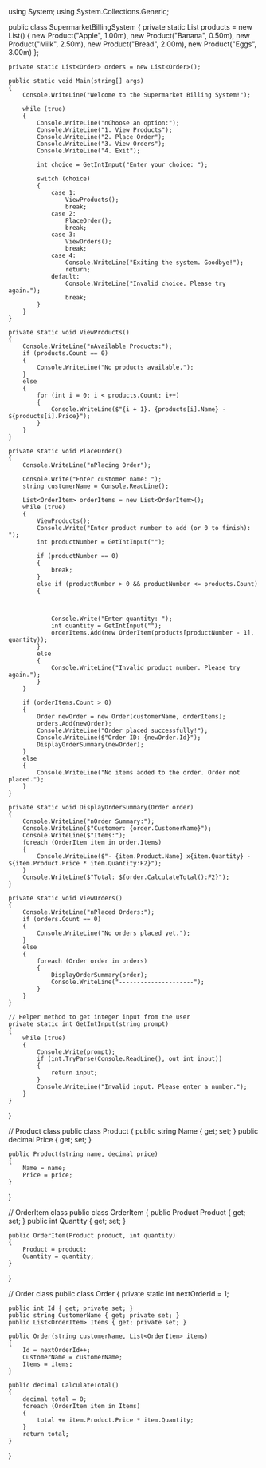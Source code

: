 using System;
using System.Collections.Generic;

public class SupermarketBillingSystem
{
    private static List<Product> products = new List<Product>()
    {
        new Product("Apple", 1.00m),
        new Product("Banana", 0.50m),
        new Product("Milk", 2.50m),
        new Product("Bread", 2.00m),
        new Product("Eggs", 3.00m)
    };

    private static List<Order> orders = new List<Order>();

    public static void Main(string[] args)
    {
        Console.WriteLine("Welcome to the Supermarket Billing System!");

        while (true)
        {
            Console.WriteLine("nChoose an option:");
            Console.WriteLine("1. View Products");
            Console.WriteLine("2. Place Order");
            Console.WriteLine("3. View Orders");
            Console.WriteLine("4. Exit");

            int choice = GetIntInput("Enter your choice: ");

            switch (choice)
            {
                case 1:
                    ViewProducts();
                    break;
                case 2:
                    PlaceOrder();
                    break;
                case 3:
                    ViewOrders();
                    break;
                case 4:
                    Console.WriteLine("Exiting the system. Goodbye!");
                    return;
                default:
                    Console.WriteLine("Invalid choice. Please try again.");
                    break;
            }
        }
    }

    private static void ViewProducts()
    {
        Console.WriteLine("nAvailable Products:");
        if (products.Count == 0)
        {
            Console.WriteLine("No products available.");
        }
        else
        {
            for (int i = 0; i < products.Count; i++)
            {
                Console.WriteLine($"{i + 1}. {products[i].Name} - ${products[i].Price}");
            }
        }
    }

    private static void PlaceOrder()
    {
        Console.WriteLine("nPlacing Order");

        Console.Write("Enter customer name: ");
        string customerName = Console.ReadLine();

        List<OrderItem> orderItems = new List<OrderItem>();
        while (true)
        {
            ViewProducts();
            Console.Write("Enter product number to add (or 0 to finish): ");
            int productNumber = GetIntInput("");

            if (productNumber == 0)
            {
                break;
            }
            else if (productNumber > 0 && productNumber <= products.Count)
            {



                Console.Write("Enter quantity: ");
                int quantity = GetIntInput("");
                orderItems.Add(new OrderItem(products[productNumber - 1], quantity));
            }
            else
            {
                Console.WriteLine("Invalid product number. Please try again.");
            }
        }

        if (orderItems.Count > 0)
        {
            Order newOrder = new Order(customerName, orderItems);
            orders.Add(newOrder);
            Console.WriteLine("Order placed successfully!");
            Console.WriteLine($"Order ID: {newOrder.Id}");
            DisplayOrderSummary(newOrder);
        }
        else
        {
            Console.WriteLine("No items added to the order. Order not placed.");
        }
    }

    private static void DisplayOrderSummary(Order order)
    {
        Console.WriteLine("nOrder Summary:");
        Console.WriteLine($"Customer: {order.CustomerName}");
        Console.WriteLine($"Items:");
        foreach (OrderItem item in order.Items)
        {
            Console.WriteLine($"- {item.Product.Name} x{item.Quantity} - ${item.Product.Price * item.Quantity:F2}");
        }
        Console.WriteLine($"Total: ${order.CalculateTotal():F2}");
    }

    private static void ViewOrders()
    {
        Console.WriteLine("nPlaced Orders:");
        if (orders.Count == 0)
        {
            Console.WriteLine("No orders placed yet.");
        }
        else
        {
            foreach (Order order in orders)
            {
                DisplayOrderSummary(order);
                Console.WriteLine("---------------------");
            }
        }
    }

    // Helper method to get integer input from the user
    private static int GetIntInput(string prompt)
    {
        while (true)
        {
            Console.Write(prompt);
            if (int.TryParse(Console.ReadLine(), out int input))
            {
                return input;
            }
            Console.WriteLine("Invalid input. Please enter a number.");
        }
    }
}

// Product class
public class Product
{
    public string Name { get; set; }
    public decimal Price { get; set; }

    public Product(string name, decimal price)
    {
        Name = name;
        Price = price;
    }
}

// OrderItem class
public class OrderItem
{
    public Product Product { get; set; }
    public int Quantity { get; set; }

    public OrderItem(Product product, int quantity)
    {
        Product = product;
        Quantity = quantity;
    }
}

// Order class
public class Order
{
    private static int nextOrderId = 1;

    public int Id { get; private set; }
    public string CustomerName { get; private set; }
    public List<OrderItem> Items { get; private set; }

    public Order(string customerName, List<OrderItem> items)
    {
        Id = nextOrderId++;
        CustomerName = customerName;
        Items = items;
    }

    public decimal CalculateTotal()
    {
        decimal total = 0;
        foreach (OrderItem item in Items)
        {
            total += item.Product.Price * item.Quantity;
        }
        return total;
    }
}
